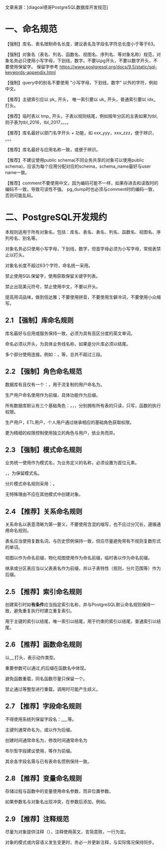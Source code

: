 文章来源：[diagoal德哥PostgreSQL数据库开发规范]

# 一、命名规范

【强制】库名、表名限制命名长度，建议表名及字段名字符总长度小于等于63。

【强制】对象名（表名、列名、函数名、视图名、序列名、等对象名称）规范，对象名务必只使用小写字母，下划线，数字。不要以pg开头，不要以数字开头，不要使用保留字。
 保留字参考
https://www.postgresql.org/docs/9.5/static/sql-keywords-appendix.html

【强制】query中的别名不要使用 "小写字母，下划线，数字" 以外的字符，例如中文。

【推荐】主键索引应以 pk_ 开头， 唯一索引要以 uk_ 开头，普通索引要以 idx_ 打头。

【推荐】临时表以 tmp_ 开头，子表以规则结尾，例如按年分区的主表如果为tbl, 则子表为tbl_2016，tbl_2017，。。。

【推荐】库名最好以部门名字开头 + 功能，如 xxx_yyy，xxx_zzz，便于辨识， 。。。

【推荐】库名最好与应用名称一致，或便于辨识。

【推荐】不建议使用public schema(不同业务共享的对象可以使用public schema)，应该为每个应用分配对应的schema，schema_name最好与user name一致。

【推荐】comment不要使用中文，因为编码可能不一样，如果存进去和读取时的编码不一致，导致可读性不强。 pg_dump时也必须与comment时的编码一致，否则可能乱码。



# 二、PostgreSQL开发规约

本规则适用于所有对象名，包括：库名、表名、表名、列名、函数名、视图名、序列号名、别名等。

对象名务必只使用小写字母，下划线，数字，但首字母必须为小写字母，常规表禁止以打头。

对象名长度不超过63个字符，命名统一采用。

禁止使用SQL保留字，使用获取保留关键字列表。

禁止出现美元符号，禁止使用中文，不要以开头。

提高用词品味，做到信达雅；不要使用拼音，不要使用生僻冷词，不要使用小众缩写。

## 2.1 【强制】**库命名规则**

库名最好与应用或服务保持一致，必须为具有高区分度的英文单词。

命名必须以开头，为具体业务线名称，如果是分片库必须以结尾。

多个部分使用连接。例如：，等，总共不超过三段。

## 2.2 【强制】**角色命名规范**

数据库有且仅有一个：，用于流复制的用户命名为。

生产用户命名使用作为前缀，具体功能作为后缀。

所有数据库默认有三个基础角色：，，，分别拥有所有表的只读，只写，函数的执行权限。

生产用户，ETL用户，个人用户通过继承相应的基础角色获取权限。

更为精细的权限控制使用独立的角色与用户，依业务而异。

## 2.3 【强制】**模式命名规则**

业务统一使用作为模式名，为业务定义的名称，必须设置为首位元素。

，，为保留模式名。

分片模式命名规则采用：。

无特殊理由不应在其他模式中创建对象。

## 2.4 【推荐】**关系命名规则**

关系命名以表意清晰为第一要义，不要使用含混的缩写，也不应过分冗长，遵循通用命名规则。

表名应当使用复数名词，与历史惯例保持一致，但应尽量避免带有不规则复数形式的单词。

视图以作为命名前缀，物化视图使用作为命名前缀，临时表以作为命名前缀。

继承或分区表应当以父表表名作为前缀，并以子表特性（规则，分片范围等）作为后缀。

## 2.5 【推荐】**索引命名规则**

创建索引时如**有条件**应当指定索引名称，并与PostgreSQL默认命名规则保持一致，避免重复执行时建立重复索引。

用于主键的索引以结尾，唯一索引以结尾，用于约束的索引以结尾，普通索引以结尾。

## 2.6 【推荐】**函数命名规则**

以,,,,打头，表示动作类型。

重要参数可以通过,的后缀在函数名中体现。

避免函数重载，同名函数尽量只保留一个。

禁止通过等整型进行重载，调用时可能产生歧义。

## 2.7 【推荐】**字段命名规则**

不得使用系统列保留字段名：,,,,,等。

主键列通常命名为，或以作为后缀。

创建时间通常命名为，修改时间通常命名为

布尔型字段建议使用，等作为前缀。

其余各字段名需与已有表命名惯例保持一致。

## 2.8 【推荐】**变量命名规则**

存储过程与函数中的变量使用命名参数，而非位置参数。

如果参数名与对象名出现冲突，在参数后添加，例如。

## 2.9 【推荐】**注释规范**

尽量为对象提供注释（），注释使用英文，言简意赅，一行为宜。

对象的模式或内容语义发生变更时，务必一并更新注释，与实际情况保持同步。
